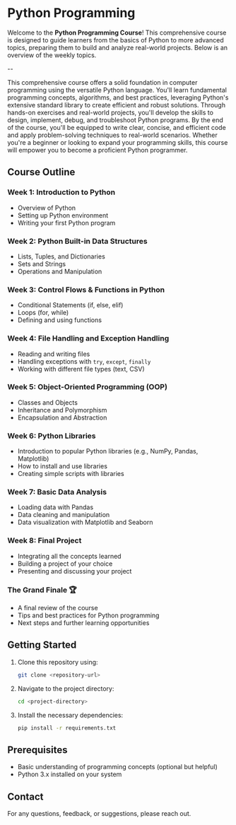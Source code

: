 # Python Programming

Welcome to the **Python Programming Course**! This comprehensive course is designed to guide learners from the basics of Python to more advanced topics, preparing them to build and analyze real-world projects. Below is an overview of the weekly topics.

--

This comprehensive course offers a solid foundation in computer programming using the versatile Python language. You'll learn fundamental programming concepts, algorithms, and best practices, leveraging Python's extensive standard library to create efficient and robust solutions. Through hands-on exercises and real-world projects, you'll develop the skills to design, implement, debug, and troubleshoot Python programs. By the end of the course, you'll be equipped to write clear, concise, and efficient code and apply problem-solving techniques to real-world scenarios. Whether you're a beginner or looking to expand your programming skills, this course will empower you to become a proficient Python programmer.

## Course Outline

### Week 1: Introduction to Python

- Overview of Python
- Setting up Python environment
- Writing your first Python program

### Week 2: Python Built-in Data Structures

- Lists, Tuples, and Dictionaries
- Sets and Strings
- Operations and Manipulation

### Week 3: Control Flows & Functions in Python

- Conditional Statements (if, else, elif)
- Loops (for, while)
- Defining and using functions

### Week 4: File Handling and Exception Handling

- Reading and writing files
- Handling exceptions with `try`, `except`, `finally`
- Working with different file types (text, CSV)

### Week 5: Object-Oriented Programming (OOP)

- Classes and Objects
- Inheritance and Polymorphism
- Encapsulation and Abstraction

### Week 6: Python Libraries

- Introduction to popular Python libraries (e.g., NumPy, Pandas, Matplotlib)
- How to install and use libraries
- Creating simple scripts with libraries

### Week 7: Basic Data Analysis

- Loading data with Pandas
- Data cleaning and manipulation
- Data visualization with Matplotlib and Seaborn

### Week 8: Final Project

- Integrating all the concepts learned
- Building a project of your choice
- Presenting and discussing your project

### The Grand Finale 🏆

- A final review of the course
- Tips and best practices for Python programming
- Next steps and further learning opportunities

## Getting Started

1. Clone this repository using:

   ```bash
   git clone <repository-url>
   ```
2. Navigate to the project directory:

   ```bash
   cd <project-directory>
   ```
3. Install the necessary dependencies:

   ```bash
   pip install -r requirements.txt
   ```

## Prerequisites

- Basic understanding of programming concepts (optional but helpful)
- Python 3.x installed on your system

## Contact

For any questions, feedback, or suggestions, please reach out.
